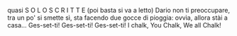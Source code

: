 quasi S O L O S C R I T T E
(poi basta si va a letto)
Dario non ti preoccupare, tra un po' si smette
sì, sta facendo due gocce di pioggia: ovvìa, allora stài a casa...
Ges-set-ti! Ges-set-ti! Ges-set-ti!
I chalk, You Chalk, We all Chalk!
